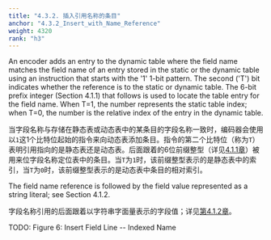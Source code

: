```yaml
---
title: "4.3.2. 插入引用名称的条目"
anchor: "4.3.2_Insert_with_Name_Reference"
weight: 4320
rank: "h3"
---
```


An encoder adds an entry to the dynamic table where the field name matches the field name of an entry stored in the static or the dynamic table using an instruction that starts with the '1' 1-bit pattern. The second ('T') bit indicates whether the reference is to the static or dynamic table. The 6-bit prefix integer (Section 4.1.1) that follows is used to locate the table entry for the field name. When T=1, the number represents the static table index; when T=0, the number is the relative index of the entry in the dynamic table.

当字段名称与存储在静态表或动态表中的某条目的字段名称一致时，编码器会使用以`1`这1个比特位起始的指令来向动态表添加条目。指令的第二个比特位（称为`T`）表明引用指向的是静态表还是动态表。后面跟着的6位前缀整型（详见[4.1.1章]()）被用来位字段名称定位表中的条目。当`T`为`1`时，该前缀整型表示的是静态表中的索引，当`T`为`0`时，该前缀整型表示的是动态表中条目的相对索引。

The field name reference is followed by the field value represented as a string literal; see Section 4.1.2.

字段名称引用的后面跟着以字符串字面量表示的字段值；详见[第4.1.2章]()。

TODO: Figure 6: Insert Field Line -- Indexed Name
